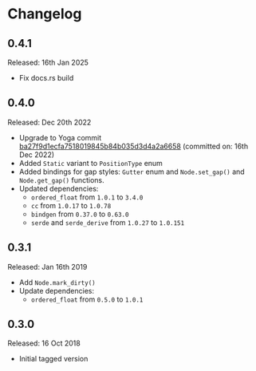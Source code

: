# Changelog

## 0.4.1
Released: 16th Jan 2025

- Fix docs.rs build

## 0.4.0
Released: Dec 20th 2022

- Upgrade to Yoga commit [ba27f9d1ecfa7518019845b84b035d3d4a2a6658](https://github.com/facebook/yoga/commit/ba27f9d1ecfa7518019845b84b035d3d4a2a6658) (committed on: 16th Dec 2022)
- Added `Static` variant to `PositionType` enum
- Added bindings for gap styles: `Gutter` enum and `Node.set_gap()` and `Node.get_gap()` functions.
- Updated dependencies:
  - `ordered_float` from `1.0.1` to `3.4.0`
  - `cc` from `1.0.17` to `1.0.78`
  - `bindgen` from `0.37.0` to `0.63.0`
  - `serde` and `serde_derive` from `1.0.27` to `1.0.151`


## 0.3.1
Released: Jan 16th 2019

- Add `Node.mark_dirty()`
- Update dependencies:
  - `ordered_float` from `0.5.0` to `1.0.1`


## 0.3.0
Released: 16 Oct 2018

- Initial tagged version